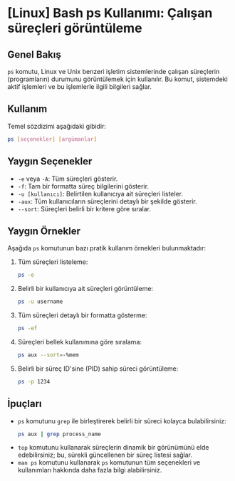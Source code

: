 # [Linux] Bash ps Kullanımı: Çalışan süreçleri görüntüleme

## Genel Bakış
`ps` komutu, Linux ve Unix benzeri işletim sistemlerinde çalışan süreçlerin (programların) durumunu görüntülemek için kullanılır. Bu komut, sistemdeki aktif işlemleri ve bu işlemlerle ilgili bilgileri sağlar.

## Kullanım
Temel sözdizimi aşağıdaki gibidir:

```bash
ps [seçenekler] [argümanlar]
```

## Yaygın Seçenekler
- `-e` veya `-A`: Tüm süreçleri gösterir.
- `-f`: Tam bir formatta süreç bilgilerini gösterir.
- `-u [kullanıcı]`: Belirtilen kullanıcıya ait süreçleri listeler.
- `-aux`: Tüm kullanıcıların süreçlerini detaylı bir şekilde gösterir.
- `--sort`: Süreçleri belirli bir kritere göre sıralar.

## Yaygın Örnekler
Aşağıda `ps` komutunun bazı pratik kullanım örnekleri bulunmaktadır:

1. Tüm süreçleri listeleme:
   ```bash
   ps -e
   ```

2. Belirli bir kullanıcıya ait süreçleri görüntüleme:
   ```bash
   ps -u username
   ```

3. Tüm süreçleri detaylı bir formatta gösterme:
   ```bash
   ps -ef
   ```

4. Süreçleri bellek kullanımına göre sıralama:
   ```bash
   ps aux --sort=-%mem
   ```

5. Belirli bir süreç ID'sine (PID) sahip süreci görüntüleme:
   ```bash
   ps -p 1234
   ```

## İpuçları
- `ps` komutunu `grep` ile birleştirerek belirli bir süreci kolayca bulabilirsiniz:
  ```bash
  ps aux | grep process_name
  ```
- `top` komutunu kullanarak süreçlerin dinamik bir görünümünü elde edebilirsiniz; bu, sürekli güncellenen bir süreç listesi sağlar.
- `man ps` komutunu kullanarak `ps` komutunun tüm seçenekleri ve kullanımları hakkında daha fazla bilgi alabilirsiniz.